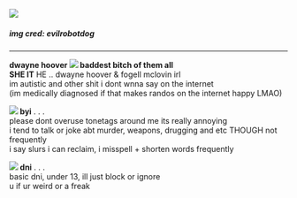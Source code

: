 ![](https://cdn.discordapp.com/attachments/930313440768172083/981938497260781598/Tumblr_l_113579949643754.jpg)
##### *img cred: evilrobotdog*
---
**dwayne hoover ![](https://xyz.crd.co/assets/images/gallery01/1630e737.gif?v=c2000efb) baddest bitch of them all**
<br> **SHE IT** HE .. dwayne hoover & fogell mclovin irl
<br> im autistic and other shit i dont wnna say on the internet
<br> (im medically diagnosed if that makes randos on the internet happy LMAO)

**![](https://barbara.crd.co/assets/images/gallery38/863c66dc_original.gif?v=6770258c) byi** . . .
<br> please dont overuse tonetags around me its really annoying
<br> i tend to talk or joke abt murder, weapons, drugging and etc THOUGH not frequently
<br> i say slurs i can reclaim, i misspell + shorten words frequently

 **![](https://barbara.crd.co/assets/images/gallery33/408b2beb_original.gif?v=6770258c) dni** . . .
<br> basic dni, under 13, ill just block or ignore
<br> u if ur weird or a freak
